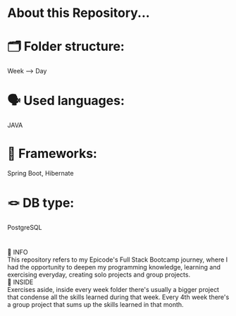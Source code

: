 # About this Repository...
# 🗂 Folder structure:
Week --> Day
# 🗣 Used languages:
JAVA
# 📓 Frameworks:
Spring Boot, Hibernate
# 🪢 DB type:
PostgreSQL
#

🔗 INFO <br/>
This repository refers to my Epicode's Full Stack Bootcamp journey, where I had the opportunity to deepen my programming knowledge, learning and exercising everyday,
creating solo projects and group projects. <br/>
🔗 INSIDE <br/>
Exercises aside, inside every week folder there's usually a bigger project that condense all the skills learned during that week.
Every 4th week there's a group project that sums up the skills learned in that month.
